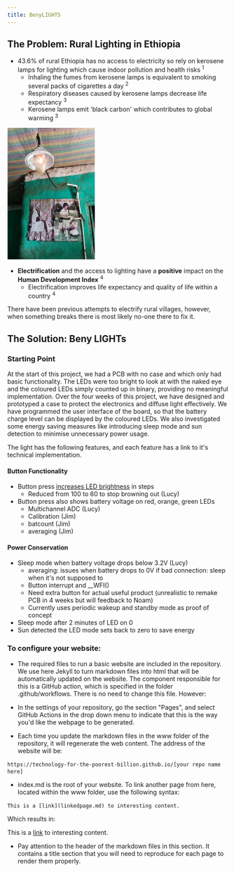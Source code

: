 ```yaml
---
title: BenyLIGHTS
---
```


## The Problem: Rural Lighting in Ethiopia

- 43.6% of rural Ethiopia has no access to electricity so rely on kerosene lamps for lighting which cause indoor pollution and health risks <sup>1</sup>
    - Inhaling the fumes from kerosene lamps is equivalent to smoking several packs of cigarettes a day <sup>2</sup>
    - Respiratory diseases caused by kerosene lamps decrease life expectancy <sup>3</sup>
    - Kerosene lamps emit 'black carbon' which contributes to global warming <sup>3</sup>
 
<img src="assets/Gaslight.jpg" alt="Alt Text" width="200" height="300"> 
  
- **Electrification** and the access to lighting have a **positive** impact on the **Human Development Index** <sup>4</sup>
  - Electrification improves life expectancy and quality of life within a country <sup>4</sup>

There have been previous attempts to electrify rural villages, however, when something breaks there is most likely no-one there to fix it. 

## The Solution: Beny LIGHTs

### Starting Point

At the start of this project, we had a PCB with no case and which only had basic functionality. The LEDs were too bright to look at with the naked eye and the coloured LEDs simply counted up in binary, providing no meaningful implementation. Over the four weeks of this project, we have designed and prototyped a case to protect the electronics and diffuse light effectively. We have programmed the user interface of the board, so that the battery charge level can be displayed by the coloured LEDs. We also investigated some energy saving measures like introducing sleep mode and sun detection to minimise unnecessary power usage.

The light has the following features, and each feature has a link to it's technical implementation. 

#### Button Functionality
- Button press [increases LED brightness](Lucy.md) in steps
  - Reduced from 100 to 60 to stop browning out (Lucy)
- Button press also shows battery voltage on red, orange, green LEDs
  - Multichannel ADC (Lucy)
  - Calibration (Jim)
  - batcount (Jim)
  - averaging (Jim)

#### Power Conservation
- Sleep mode when battery voltage drops below 3.2V (Lucy)
  - averaging: issues when battery drops to 0V if bad connection: sleep when it's not supposed to
  - Button interrupt and __WFI()
  - Need extra button for actual useful product (unrealistic to remake PCB in 4 weeks but will feedback to Noam)
  - Currently uses periodic wakeup and standby mode as proof of concept
- Sleep mode after 2 minutes of LED on 0
- Sun detected the LED mode sets back to zero to save energy




### To configure your website:

- The required files to run a basic website are included in the repository. We use here Jekyll to turn markdown files into html that will be automatically updated on the website. The component responsible for this is a GitHub action, which is specified in the folder .github/workflows. There is no need to change this file. However:

- In the settings of your repository, go the section "Pages", and select GitHub Actions in the drop down menu to indicate that this is the way you'd like the webpage to be generated.

- Each time you update the markdown files in the www folder of the repository, it will regenerate the web content. The address of the website will be:

```
https://technology-for-the-poorest-billion.github.io/[your repo name here]
```

- index.md is the root of your website. To link another page from here, located within the www folder, use the following syntax:

```
This is a [link](linkedpage.md) to interesting content.
```

Which results in:

This is a [link](linkedpage.md) to interesting content.

- Pay attention to the header of the markdown files in this section. It contains a title section that you will need to reproduce for each page to render them properly.



